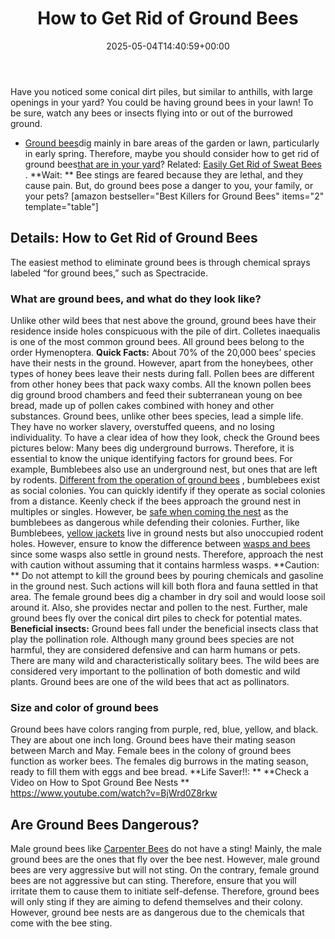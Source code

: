 ﻿---
layout: post
title: How to Get Rid of Ground Bees
date: '2025-05-04T14:40:59+00:00'
categories:
- Bees
- Guide
tags: []
slug: /how-to-get-rid-of-ground-bees/
lastmod: 2025-05-07T12:21:27+03:00
---

Have you noticed some conical dirt piles, but similar to anthills, with large openings in your yard? You could be having ground bees in your lawn! To be sure, watch any bees or insects flying into or out of the burrowed ground.
- [Ground bees](https://entomology.cals.cornell.edu/extension/wild-pollinators/native-bees-your-backyard)dig mainly in bare areas of the garden or lawn, particularly in early spring. Therefore, maybe you should consider how to get rid of ground bees[that are in your yard](https://pestpolicy.com/how-to-get-rid-of-squirrels-in-the-yard/)?
Related:
[Easily Get Rid of Sweat Bees](https://pestpolicy.com/get-rid-sweat-bees/)
.
**Wait: **
Bee stings are feared because they are lethal, and they cause pain. But, do ground bees pose a danger to you, your family, or your pets?
[amazon bestseller="Best Killers for Ground Bees" items="2" template="table"]
## Details: How to Get Rid of Ground Bees
The easiest method to eliminate ground bees is through chemical sprays labeled “for ground bees,” such as Spectracide.
### What are ground bees, and what do they look like?
Unlike other wild bees that nest above the ground, ground bees have their residence inside holes conspicuous with the pile of dirt. Colletes inaequalis is one of the most common ground bees. All ground bees belong to the order Hymenoptera.
**Quick Facts:**
About 70% of the 20,000 bees’ species have their nests in the ground. However, apart from the honeybees, other types of honey bees leave their nests during fall.
Pollen bees are different from other honey bees that pack waxy combs. All the known pollen bees dig ground brood chambers and feed their subterranean young on bee bread, made up of pollen cakes combined with honey and other substances.
Ground bees, unlike other bees species, lead a simple life. They have no worker slavery, overstuffed queens, and no losing individuality.
To have a clear idea of how they look, check the Ground bees pictures below:
Many bees dig underground burrows. Therefore, it is essential to know the unique identifying factors for ground bees.
For example, Bumblebees also use an underground nest, but ones that are left by rodents.
[Different from the operation of ground bees](https://pestpolicy.com/compare-carpenter-bee-vs-bumblebee/)
, bumblebees exist as social colonies.
You can quickly identify if they operate as social colonies from a distance. Keenly check if the bees approach the ground nest in multiples or singles. However, be
[safe when coming the nest](https://pestpolicy.com/hornet-nest-removal/)
as the bumblebees as dangerous while defending their colonies.
Further, like Bumblebees,
[yellow jackets](https://pestpolicy.com/best-spray-for-yellow-jackets/)
live in ground nests but also unoccupied rodent holes. However, ensure to know the difference between
[wasps and bees](https://pestpolicy.com/bees-vs-wasps-vs-hornets/)
since some wasps also settle in ground nests. Therefore, approach the nest with caution without assuming that it contains harmless wasps.
**Caution: **
Do not attempt to kill the ground bees by pouring chemicals and gasoline in the ground nest. Such actions will kill both flora and fauna settled in that area.
The female ground bees dig a chamber in dry soil and would loose soil around it. Also, she provides nectar and pollen to the nest. Further, male ground bees fly over the conical dirt piles to check for potential mates.
**Beneficial insects:**
Ground bees fall under the beneficial insects class that play the pollination role. Although many ground bees species are not harmful, they are considered defensive and can harm humans or pets.
There are many wild and characteristically solitary bees. The wild bees are considered very important to the pollination of both domestic and wild plants. Ground bees are one of the wild bees that act as pollinators.
### Size and color of ground bees
Ground bees have colors ranging from purple, red, blue, yellow, and black. They are about one inch long.
Ground bees have their mating season between March and May. Female bees in the colony of ground bees function as worker bees. The females dig burrows in the mating season, ready to fill them with eggs and bee bread.
**Life Saver!!: **
**Check a Video on How to Spot Ground Bee Nests **
https://www.youtube.com/watch?v=BjWrd0Z8rkw
## Are Ground Bees Dangerous?
Male ground bees like
[Carpenter Bees](https://pestpolicy.com/do-carpenter-bees-bite/)
do not have a sting! Mainly, the male ground bees are the ones that fly over the bee nest. However, male ground bees are very aggressive but will not sting.
On the contrary, female ground bees are not aggressive but can sting. Therefore, ensure that you will irritate them to cause them to initiate self-defense.
Therefore, ground bees will only sting if they are aiming to defend themselves and their colony. However, ground bee nests are as dangerous due to the chemicals that come with the bee sting.